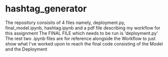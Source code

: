 # hashtag_generator

The repository consisits of 4 files namely, deployment.py, final_model.ipynb, hashtag.ipynb and a pdf file describing my workflow for this assignment
The FINAL FILE which needs to be run is 'deployment.py'
The rest two .ipynb files are for reference alongside the Workflow to just show what I've worked upon to reach the final code consisting of the Model and the Deployment
